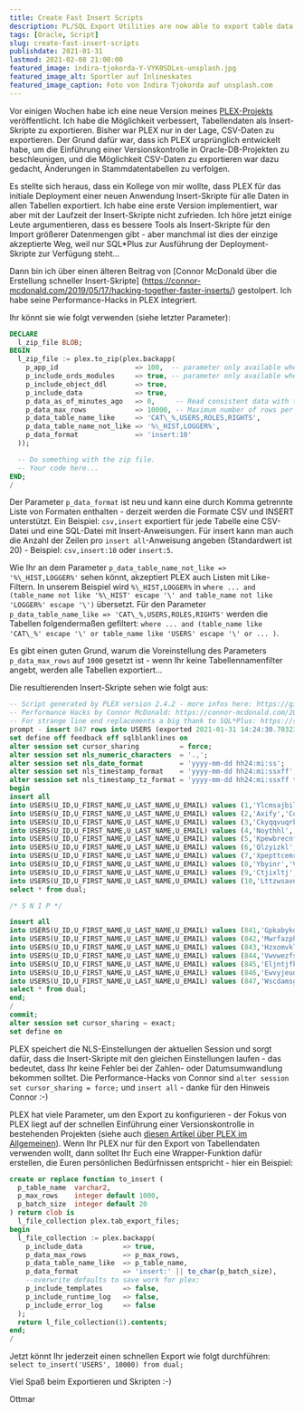 ```yaml
---
title: Create Fast Insert Scripts
description: PL/SQL Export Utilities are now able to export table data as insert scripts
tags: [Oracle, Script]
slug: create-fast-insert-scripts
publishdate: 2021-01-31
lastmod: 2021-02-08 21:00:00
featured_image: indira-tjokorda-Y-VYK0SDLxs-unsplash.jpg
featured_image_alt: Sportler auf Inlineskates
featured_image_caption: Foto von Indira Tjokorda auf unsplash.com
---
```


Vor einigen Wochen habe ich eine neue Version meines [PLEX-Projekts](https://github.com/ogobrecht/plex) veröffentlicht. Ich habe die Möglichkeit verbessert, Tabellendaten als Insert-Skripte zu exportieren. Bisher war PLEX nur in der Lage, CSV-Daten zu exportieren. Der Grund dafür war, dass ich PLEX ursprünglich entwickelt habe, um die Einführung einer Versionskontrolle in Oracle-DB-Projekten zu beschleunigen, und die Möglichkeit CSV-Daten zu exportieren war dazu gedacht, Änderungen in Stammdatentabellen zu verfolgen.

Es stellte sich heraus, dass ein Kollege von mir wollte, dass PLEX für das initiale Deployment einer neuen Anwendung Insert-Skripte für alle Daten in allen Tabellen exportiert. Ich habe eine erste Version implementiert, war aber mit der Laufzeit der Insert-Skripte nicht zufrieden. Ich höre jetzt einige Leute argumentieren, dass es bessere Tools als Insert-Skripte für den Import größerer Datenmengen gibt - aber manchmal ist dies der einzige akzeptierte Weg, weil nur SQL*Plus zur Ausführung der Deployment-Skripte zur Verfügung steht...

Dann bin ich über einen älteren Beitrag von [Connor McDonald über die Erstellung schneller Insert-Skripte] (https://connor-mcdonald.com/2019/05/17/hacking-together-faster-inserts/) gestolpert. Ich habe seine Performance-Hacks in PLEX integriert.

Ihr könnt sie wie folgt verwenden (siehe letzter Parameter):

```sql
DECLARE
  l_zip_file BLOB;
BEGIN
  l_zip_file := plex.to_zip(plex.backapp(
    p_app_id                   => 100,  -- parameter only available when APEX is installed
    p_include_ords_modules     => true, -- parameter only available when ORDS is installed
    p_include_object_ddl       => true,
    p_include_data             => true,
    p_data_as_of_minutes_ago   => 0,     -- Read consistent data with the resulting timestamp (SCN). Defaults to 0.
    p_data_max_rows            => 10000, -- Maximum number of rows per table. Defaults to 1000.
    p_data_table_name_like     => 'CAT\_%,USERS,ROLES,RIGHTS',
    p_data_table_name_not_like => '%\_HIST,LOGGER%',
    p_data_format              => 'insert:10'
  ));

  -- Do something with the zip file.
  -- Your code here...
END;
/
```

Der Parameter `p_data_format` ist neu und kann eine durch Komma getrennte Liste von Formaten enthalten - derzeit werden die Formate CSV und INSERT unterstützt. Ein Beispiel: `csv,insert` exportiert für jede Tabelle eine CSV-Datei und eine SQL-Datei mit Insert-Anweisungen. Für insert kann man auch  die Anzahl der Zeilen pro `insert all`-Anweisung angeben (Standardwert ist 20) - Beispiel: `csv,insert:10` oder `insert:5`.

Wie Ihr an dem Parameter `p_data_table_name_not_like => '%\_HIST,LOGGER%'` sehen könnt, akzeptiert PLEX auch Listen mit Like-Filtern. In unserem Beispiel wird `%\_HIST,LOGGER%` in `where ... and (table_name not like '%\_HIST' escape '\' and table_name not like 'LOGGER%' escape '\')` übersetzt. Für den Parameter `p_data_table_name_like => 'CAT\_%,USERS,ROLES,RIGHTS'` werden die Tabellen folgendermaßen gefiltert: `where ... and (table_name like 'CAT\_%' escape '\' or table_name like 'USERS' escape '\' or ... )`.

Es gibt einen guten Grund, warum die Voreinstellung des Parameters `p_data_max_rows` auf `1000` gesetzt ist - wenn Ihr keine Tabellennamenfilter angebt, werden alle Tabellen exportiert...

Die resultierenden Insert-Skripte sehen wie folgt aus:

```sql
-- Script generated by PLEX version 2.4.2 - more infos here: https://github.com/ogobrecht/plex
-- Performance Hacks by Connor McDonald: https://connor-mcdonald.com/2019/05/17/hacking-together-faster-inserts/
-- For strange line end replacements a big thank to SQL*Plus: https://support.oracle.com/epmos/faces/DocumentDisplay?id=2377701.1 (SQL Failed With ORA-1756 In Sqlplus But Works In SQL Developer)
prompt - insert 847 rows into USERS (exported 2021-01-31 14:24:30.703234000 +00:00)
set define off feedback off sqlblanklines on
alter session set cursor_sharing          = force;
alter session set nls_numeric_characters  = '.,';
alter session set nls_date_format         = 'yyyy-mm-dd hh24:mi:ss';
alter session set nls_timestamp_format    = 'yyyy-mm-dd hh24:mi:ssxff';
alter session set nls_timestamp_tz_format = 'yyyy-mm-dd hh24:mi:ssxff tzr';
begin
insert all
into USERS(U_ID,U_FIRST_NAME,U_LAST_NAME,U_EMAIL) values (1,'Ylcmsajbil','Fojkjryntnixzfh','qvspjgvwmtbi@ghovilkddx.mly')
into USERS(U_ID,U_FIRST_NAME,U_LAST_NAME,U_EMAIL) values (2,'Axify','Cofjlkwzxytdih','ajgttnqlds@minokpyfo.gu')
into USERS(U_ID,U_FIRST_NAME,U_LAST_NAME,U_EMAIL) values (3,'Ckyqqvuqrkuktb','Igacqwp','qpygabuhbrs@nsjxpgjlle.ze')
into USERS(U_ID,U_FIRST_NAME,U_LAST_NAME,U_EMAIL) values (4,'Noythhl','Gausfu','ngmgsbr@duyxqzn.hmyo')
into USERS(U_ID,U_FIRST_NAME,U_LAST_NAME,U_EMAIL) values (5,'Kpewbrecnfzsi','Nwbsnjh','xwlhcfaxko@uhqsibdojjp.hsm')
into USERS(U_ID,U_FIRST_NAME,U_LAST_NAME,U_EMAIL) values (6,'Qlzyizkl','Gwnaojlvyud','kzndqj@nsosenf.fm')
into USERS(U_ID,U_FIRST_NAME,U_LAST_NAME,U_EMAIL) values (7,'Xpepttcemrd','Ktaqqdnqyfvc','uhbnzezvz@buiptt.lkrm')
into USERS(U_ID,U_FIRST_NAME,U_LAST_NAME,U_EMAIL) values (8,'Ybyinr','Vngairocujhy','igvfzoegbh@hsepkqiwbst.evs')
into USERS(U_ID,U_FIRST_NAME,U_LAST_NAME,U_EMAIL) values (9,'Ctjixltj','Yvsiei','ozpspssyw@vooiyfuf.xeh')
into USERS(U_ID,U_FIRST_NAME,U_LAST_NAME,U_EMAIL) values (10,'Lttzwsavnozxu','Kcyjalvzrl','yvwowaqrpku@dyapdumb.fvi')
select * from dual;

/* S N I P */

insert all
into USERS(U_ID,U_FIRST_NAME,U_LAST_NAME,U_EMAIL) values (841,'Gpkabykoveq','Gljhlrijqop','imnhrheyr@ypccyiu.ah')
into USERS(U_ID,U_FIRST_NAME,U_LAST_NAME,U_EMAIL) values (842,'Mwrfazphbvmekpw','Kxirzfth','fxoatt@frlbwbn.tf')
into USERS(U_ID,U_FIRST_NAME,U_LAST_NAME,U_EMAIL) values (843,'Hzxomvkliaxl','Mstdrrmgfmsy','gpeidglzwfa@hwyumsansy.fet')
into USERS(U_ID,U_FIRST_NAME,U_LAST_NAME,U_EMAIL) values (844,'Vwvwezfsd','Xtfouojiymtlu','zgsdtowsvt@ywfngnijgts.ozd')
into USERS(U_ID,U_FIRST_NAME,U_LAST_NAME,U_EMAIL) values (845,'Eljntjfkxx','Sifgii','gksggat@ubfmmdopqy.ly')
into USERS(U_ID,U_FIRST_NAME,U_LAST_NAME,U_EMAIL) values (846,'Ewvyjeudjb','Anihlpdgeg','gietuk@ezciwejuedy.nuf')
into USERS(U_ID,U_FIRST_NAME,U_LAST_NAME,U_EMAIL) values (847,'Wscdamsgssmouf','Omtaofvlrjs','jrwyzftmbmo@gjylnuez.esq')
select * from dual;
end;
/
commit;
alter session set cursor_sharing = exact;
set define on
```

PLEX speichert die NLS-Einstellungen der aktuellen Session und sorgt dafür, dass die Insert-Skripte mit den gleichen Einstellungen laufen - das bedeutet, dass Ihr keine Fehler bei der Zahlen- oder Datumsumwandlung bekommen solltet. Die Performance-Hacks von Connor sind `alter session set cursor_sharing = force;` und `insert all` - danke für den Hinweis Connor :-)

PLEX hat viele Parameter, um den Export zu konfigurieren - der Fokus von PLEX liegt auf der schnellen Einführung einer Versionskontrolle in bestehenden Projekten (siehe auch [diesen Artikel über PLEX im Allgemeinen](/posts/2018-08-26-plex-plsql-export-utilities/)). Wenn Ihr PLEX nur für den Export von Tabellendaten verwenden wollt, dann solltet Ihr Euch eine Wrapper-Funktion dafür erstellen, die Euren persönlichen Bedürfnissen entspricht - hier ein Beispiel:

```sql
create or replace function to_insert (
  p_table_name  varchar2,
  p_max_rows    integer default 1000,
  p_batch_size  integer default 20
) return clob is
  l_file_collection plex.tab_export_files;
begin
  l_file_collection := plex.backapp(
    p_include_data          => true,
    p_data_max_rows         => p_max_rows,
    p_data_table_name_like  => p_table_name,
    p_data_format           => 'insert:' || to_char(p_batch_size),
    --overwrite defaults to save work for plex:
    p_include_templates     => false,
    p_include_runtime_log   => false,
    p_include_error_log     => false
  );
  return l_file_collection(1).contents;
end;
/
```

Jetzt könnt Ihr jederzeit einen schnellen Export wie folgt durchführen: `select to_insert('USERS', 10000) from dual;`

Viel Spaß beim Exportieren und Skripten :-)

Ottmar
